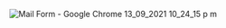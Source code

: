 ![Mail Form - Google Chrome 13_09_2021 10_24_15 p  m](https://user-images.githubusercontent.com/84784862/133179280-5cb5d0e2-da8c-410a-9955-b434f8750599.png)
